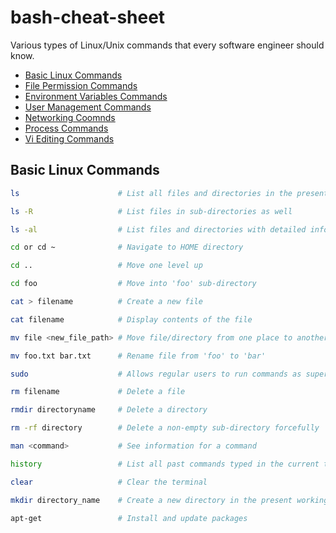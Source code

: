 # bash-cheat-sheet

Various types of Linux/Unix commands that every software engineer should know.

- [Basic Linux Commands](#basic-linux-commands)
- [File Permission Commands](#file-permission-commands)
- [Environment Variables Commands](#environment-variables-commands)
- [User Management Commands](#user-management-commands)
- [Networking Coomnds](#networking-commands)
- [Process Commands](#process-commands)
- [Vi Editing Commands](#vi-editing-commands)

## Basic Linux Commands

```bash
ls                      # List all files and directories in the present working directory
```
```bash
ls -R                   # List files in sub-directories as well
```
```bash
ls -al                  # List files and directories with detailed information like permissions, size, owner, etc.

cd or cd ~              # Navigate to HOME directory

cd ..                   # Move one level up

cd foo                  # Move into 'foo' sub-directory

cat > filename          # Create a new file

cat filename            # Display contents of the file

mv file <new_file_path> # Move file/directory from one place to another

mv foo.txt bar.txt      # Rename file from 'foo' to 'bar'

sudo                    # Allows regular users to run commands as superusers

rm filename             # Delete a file

rmdir directoryname     # Delete a directory

rm -rf directory        # Delete a non-empty sub-directory forcefully

man <command>           # See information for a command

history                 # List all past commands typed in the current terminal session

clear                   # Clear the terminal

mkdir directory_name    # Create a new directory in the present working directory or at the specified path

apt-get                 # Install and update packages
```
